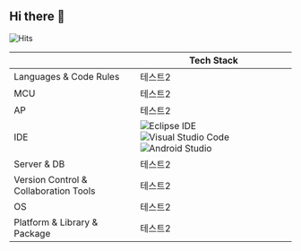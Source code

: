 ## Hi there 👋

![Hits](https://hits.seeyoufarm.com/api/count/incr/badge.svg?url=https%3A%2F%2Fgithub.com%2Fkim-soohyeon&count_bg=%23FFDAC7&title_bg=%23FFADAD&icon=&icon_color=%23E7E7E7&title=hits&edge_flat=false)

| |Tech Stack |
|------|---|
|Languages & Code Rules|테스트2|
|MCU|테스트2|
|AP|테스트2|
|IDE|![Eclipse IDE](https://img.shields.io/badge/Eclipse%20IDE-2C2255.svg?&style=for-the-badge&logo=Eclipse%20IDE&logoColor=white) ![Visual Studio Code](https://img.shields.io/badge/Visual%20Studio%20Code-007ACC.svg?&style=for-the-badge&logo=Visual%20Studio%20Code&logoColor=white) ![Android Studio](https://img.shields.io/badge/Android%20Studio-3DDC84.svg?&style=for-the-badge&logo=Android%20Studio&logoColor=white)|
|Server & DB|테스트2|
|Version Control & Collaboration Tools|테스트2|
|OS|테스트2|
|Platform & Library & Package|테스트2|

<!--
**tina908/tina908** is a ✨ _special_ ✨ repository because its `README.md` (this file) appears on your GitHub profile.

Here are some ideas to get you started:

- 🔭 I’m currently working on ...
- 🌱 I’m currently learning ...
- 👯 I’m looking to collaborate on ...
- 🤔 I’m looking for help with ...
- 💬 Ask me about ...
- 📫 How to reach me: ...
- 😄 Pronouns: ...
- ⚡ Fun fact: ...
-->
